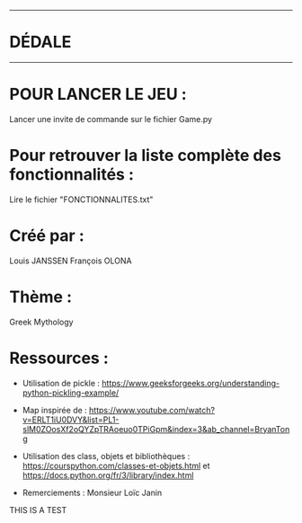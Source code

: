--------------------
# DÉDALE
--------------------

# POUR LANCER LE JEU : 
  Lancer une invite de commande sur le fichier Game.py

# Pour retrouver la liste complète des fonctionnalités : 
  Lire le fichier "FONCTIONNALITES.txt"

# Créé par :
Louis JANSSEN
François OLONA

# Thème :
Greek Mythology

# Ressources :
- Utilisation de pickle : https://www.geeksforgeeks.org/understanding-python-pickling-example/

- Map inspirée de : https://www.youtube.com/watch?v=ERLT1iU0DVY&list=PL1-slM0ZOosXf2oQYZpTRAoeuo0TPiGpm&index=3&ab_channel=BryanTong

- Utilisation des class, objets et bibliothèques : https://courspython.com/classes-et-objets.html et https://docs.python.org/fr/3/library/index.html

- Remerciements : Monsieur Loïc Janin

THIS IS A TEST

